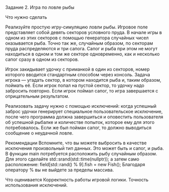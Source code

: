 Задание 2. Игра по ловле рыбы

Что нужно сделать

Реализуйте простую игру-симуляцию ловли рыбы. Игровое поле представляет собой девять секторов условного пруда. 
В начале игры в одном из этих секторов с помощью генератора случайных чисел оказывается рыба. 
Точно так же, случайным образом, по секторам пруда распределяются и три сапога. 
Сапог и рыба при этом не могут находиться в одном и том же секторе одновременно, как и несколько сапог сразу в одном из секторов.

Игрок закидывает удочку с приманкой в один из секторов, номер которого вводится стандартным способом через консоль. 
Задача игрока — угадать сектор, в котором находится рыба и, таким образом, поймать её. 
Если игрок попал на пустой сектор, то удочку надо забросить повторно. 
Если игрок поймал сапог, то игра завершается с отрицательным результатом.

Реализовать задачу нужно с помощью исключений: когда успешный заброс удочки генерирует специальное пользовательское исключение, после чего программа должна завершиться и оповестить пользователя об успешной рыбалке и количестве попыток, которое ему для этого потребовалось. 
Если же был пойман сапог, то должно выводиться сообщение о неудачной ловле.


Рекомендации
Вспомните, что вы можете выбросить в качестве исключения произвольный тип данных. Это может быть и сапог, и рыба.
В функции main потребуется расположить рыбу случайным образом. Для этого сделайте std::srand(std::time(nullptr)); 
а затем само расположение: field[std::rand() % 9].fish = new Fish();
Благодаря оператору % вы не выйдете за пределы массива.

Что оценивается
Корректность работы игровой логики. Точность использования исключений.
